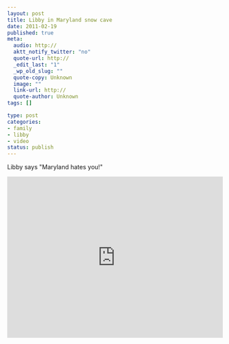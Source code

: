 ```yaml
--- 
layout: post
title: Libby in Maryland snow cave
date: 2011-02-19
published: true
meta: 
  audio: http://
  aktt_notify_twitter: "no"
  quote-url: http://
  _edit_last: "1"
  _wp_old_slug: ""
  quote-copy: Unknown
  image: ""
  link-url: http://
  quote-author: Unknown
tags: []

type: post
categories: 
- family
- libby
- video
status: publish
---
```

Libby says "Maryland hates you!"

<iframe src="http://player.vimeo.com/video/20070598?color=0" frameborder="0" height="375" width="500"></iframe>
